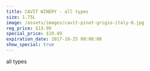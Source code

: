 ```yaml
---
title: CAVIT WINERY - all types
size: 1.75L
image: /assets/images/cavit-pinot-grigio-italy-0.jpg
reg_price: $13.99
special_price: $10.49
expiration_date: 2017-10-25 00:00:00
show_special: true
---
```



all types